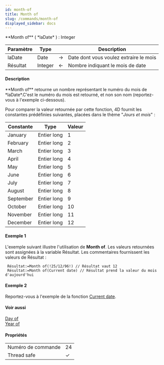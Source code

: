 ```yaml
---
id: month-of
title: Month of
slug: /commands/month-of
displayed_sidebar: docs
---
```


<!--REF #_command_.Month of.Syntax-->**Month of** ( *laDate* ) : Integer<!-- END REF-->
<!--REF #_command_.Month of.Params-->
| Paramètre | Type |  | Description |
| --- | --- | --- | --- |
| laDate | Date | &#8594;  | Date dont vous voulez extraire le mois |
| Résultat | Integer | &#8592; | Nombre indiquant le mois de date |

<!-- END REF-->

#### Description 

<!--REF #_command_.Month of.Summary-->**Month of** retourne un nombre représentant le numéro du mois de *laDate*.<!-- END REF-->C'est le numéro du mois est retourné, et non son nom (reportez-vous à l'exemple ci-dessous).

Pour comparer la valeur retournée par cette fonction, 4D fournit les constantes prédéfinies suivantes, placées dans le thème "*Jours et mois*" :

| Constante | Type        | Valeur |
| --------- | ----------- | ------ |
| January   | Entier long | 1      |
| February  | Entier long | 2      |
| March     | Entier long | 3      |
| April     | Entier long | 4      |
| May       | Entier long | 5      |
| June      | Entier long | 6      |
| July      | Entier long | 7      |
| August    | Entier long | 8      |
| September | Entier long | 9      |
| October   | Entier long | 10     |
| November  | Entier long | 11     |
| December  | Entier long | 12     |

#### Exemple 1 

L'exemple suivant illustre l'utilisation de **Month of**. Les valeurs retournées sont assignées à la variable Résultat. Les commentaires fournissent les valeurs de Résultat :

```4d
 Résultat:=Month of(!25/12/96!) // Résultat vaut 12
 Résultat:=Month of(Current date) // Résultat prend la valeur du mois d'aujourd'hui
```

#### Exemple 2 

Reportez-vous à l'exemple de la fonction [Current date](current-date.md).

#### Voir aussi 

[Day of](day-of.md)  
[Year of](year-of.md)  

#### Propriétés

|  |  |
| --- | --- |
| Numéro de commande | 24 |
| Thread safe | &check; |


